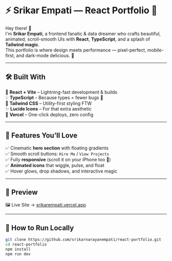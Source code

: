 # ⚡ Srikar Empati — React Portfolio 🚀

Hey there! 👋  
I'm **Srikar Empati**, a frontend fanatic & data dreamer who crafts beautiful, animated, scroll-smooth UIs with **React**, **TypeScript**, and a splash of **Tailwind magic**.  
This portfolio is where design meets performance — pixel-perfect, mobile-first, and dark-mode delicious. 🌌

---

## 🛠 Built With

🧪 **React + Vite** – Lightning-fast development & builds  
💡 **TypeScript** – Because types = fewer bugs 🐛  
🎨 **Tailwind CSS** – Utility-first styling FTW  
✨ **Lucide Icons** – For that extra aesthetic  
🚀 **Vercel** – One-click deploys, zero config

---

## 🎯 Features You’ll Love

✅ Cinematic **hero section** with floating gradients  
✅ Smooth scroll buttons: `Hire Me` / `View Projects`  
✅ Fully **responsive** (scroll it on your iPhone too 📱)  
✅ **Animated icons** that wiggle, pulse, and float  
✅ Hover glows, drop shadows, and interactive magic

---

## 🧾 Preview

🖼 Live Site → [srikarempati.vercel.app](https://srikarempati.vercel.app)

---

## 🚀 How to Run Locally

```bash
git clone https://github.com/srikarnarayanempati/react-portfolio.git
cd react-portfolio
npm install
npm run dev
